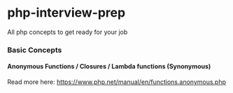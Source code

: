 # php-interview-prep
All php concepts to get ready for your job


### Basic Concepts 


#### Anonymous Functions / Closures / Lambda functions (Synonymous)

Read more here: https://www.php.net/manual/en/functions.anonymous.php




